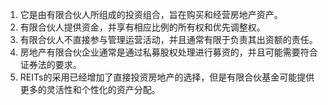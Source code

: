 

1. 它是由有限合伙人所组成的投资组合，旨在购买和经营房地产资产。
2. 有限合伙人提供资金，并享有相应比例的所有权和优先调整权。
3. 有限合伙人不直接参与管理运营活动，并且通常有限于负责其出资额的责任。
4. 房地产有限合伙企业通常是通过私募股权处理进行募资的，并且可能需要符合证券法的要求。
5. REITs的采用已经增加了直接投资房地产的选择，但是有限合伙基金可能提供更多的灵活性和个性化的资产分配。